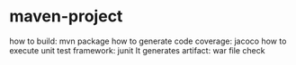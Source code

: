 # maven-project
how to build: mvn package
how to generate code coverage: jacoco
how to execute unit test framework: junit
It generates  artifact: war file check
